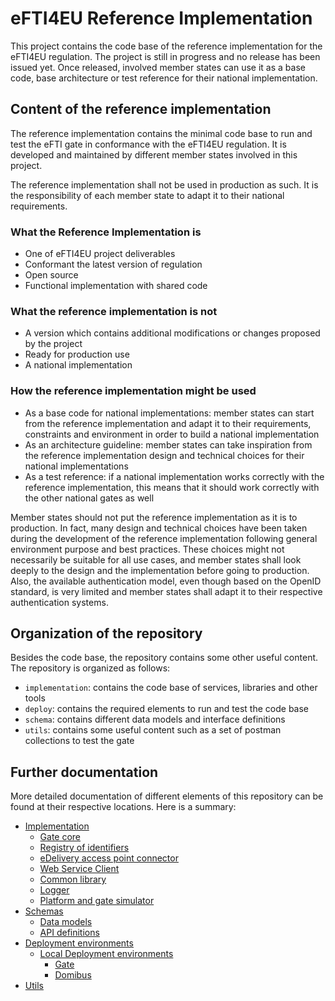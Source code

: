 # eFTI4EU Reference Implementation

This project contains the code base of the reference implementation for the eFTI4EU regulation. The project is still in progress and no release has been issued yet. Once released, involved member states can use it as a base code, base architecture or test reference for their national implementation.

## Content of the reference implementation

The reference implementation contains the minimal code base to run and test the eFTI gate in conformance with the eFTI4EU regulation. It is developed and maintained by different member states involved in this project.

The reference implementation shall not be used in production as such. It is the responsibility of each member state to adapt it to their national requirements.

### What the Reference Implementation is

- One of eFTI4EU project deliverables​
- Conformant the latest version of regulation​
- Open source​
- Functional implementation with shared code​

### What the reference implementation is not

- A version which contains additional modifications or changes proposed by the project​
- Ready for production use​
- A national implementation​

### How the reference implementation might be used

- As a base code for national implementations: member states can start from the reference implementation and adapt it to their requirements, constraints and environment in order to build a national implementation
- As an architecture guideline: member states can take inspiration from the reference implementation design and technical choices for their national implementations
- As a test reference: if a national implementation works correctly with the reference implementation, this means that it should work correctly with the other national gates as well

Member states should not put the reference implementation as it is to production. In fact, many design and technical choices have been taken during the development of the reference implementation following general environment purpose and best practices. These choices might not necessarily be suitable for all use cases, and member states shall look deeply to the design and the implementation before going to production. Also, the available authentication model, even though based on the OpenID standard, is very limited and member states shall adapt it to their respective authentication systems.

## Organization of the repository

Besides the code base, the repository contains some other useful content. The repository is organized as follows:

- `implementation`: contains the code base of services, libraries and other tools
- `deploy`: contains the required elements to run and test the code base
- `schema`: contains different data models and interface definitions
- `utils`: contains some useful content such as a set of postman collections to test the gate

## Further documentation

More detailed documentation of different elements of this repository can be found at their respective locations. Here is a summary:

- [Implementation](implementation/README.md)
    - [Gate core](implementation/gate/README.md)
    - [Registry of identifiers](implementation/registry-of-identifiers/README.md)
    - [eDelivery access point connector](implementation/edelivery-ap-connector/README.md)
    - [Web Service Client](implementation/efti-ws-plugin/README.md)
    - [Common library](implementation/commons/README.md)
    - [Logger](implementation/efti-logger/README.md)
    - [Platform and gate simulator](implementation/platform-gate-simulator/README.md)
- [Schemas](schema/README.md)
    - [Data models](schema/xsd/README.md)
    - [API definitions](schema/api-schemas/README.md)
- [Deployment environments](deploy/README.md)
    - [Local Deployment environments](deploy/local/README.md)
        - [Gate](deploy/local/efti-gate/README.md)
        - [Domibus](deploy/local/domibus/README.md)
- [Utils](utils/README.md)
